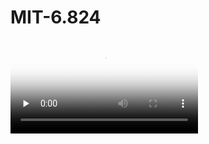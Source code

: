 # MIT-6.824
<video id="video" controls="" preload="none" poster="http://media.w3.org/2010/05/sintel/poster.png">
  <source id="mp4" src="https://github.com/Orange-ke/MIT-6.824/blob/master/src/raft/Animation/raftview.mp4; type="video/mp4">
  <p>Your user agent does not support the HTML5 Video element.</p>
</video>

